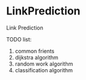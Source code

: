 LinkPrediction
==============

Link Prediction

TODO list:

1. common frients
2. dijkstra algorithm
3. random work algorithm
4. classification algorithm
